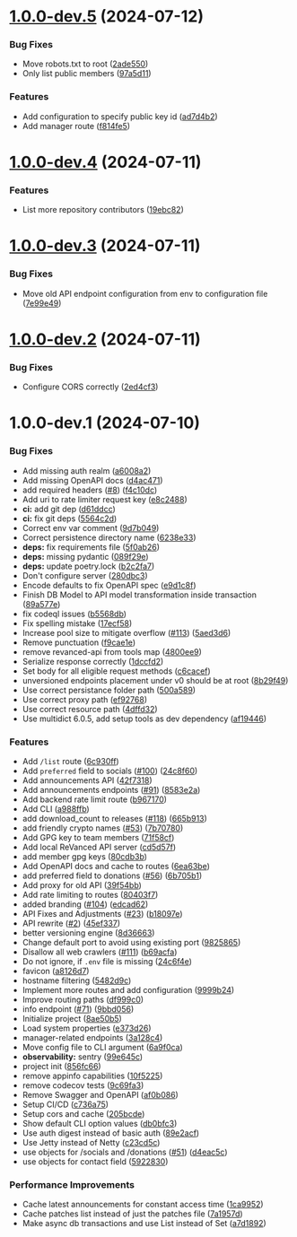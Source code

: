 # [1.0.0-dev.5](https://github.com/ReVanced/revanced-api/compare/v1.0.0-dev.4...v1.0.0-dev.5) (2024-07-12)


### Bug Fixes

* Move robots.txt to root ([2ade550](https://github.com/ReVanced/revanced-api/commit/2ade550d58c0e4b53fa7417bef0064f4f476aed8))
* Only list public members ([97a5d11](https://github.com/ReVanced/revanced-api/commit/97a5d119ec415f9c25fbc50cb240603047defc73))


### Features

* Add configuration to specify public key id ([ad7d4b2](https://github.com/ReVanced/revanced-api/commit/ad7d4b226f71fd965421dc2f2a51825c8e8b3036))
* Add manager route ([f814fe5](https://github.com/ReVanced/revanced-api/commit/f814fe5825eb8b864f2b0cba53ff721eba577eb4))

# [1.0.0-dev.4](https://github.com/ReVanced/revanced-api/compare/v1.0.0-dev.3...v1.0.0-dev.4) (2024-07-11)


### Features

* List more repository contributors ([19ebc82](https://github.com/ReVanced/revanced-api/commit/19ebc827bfb54a597dd06f9d99bdc820ee9977ee))

# [1.0.0-dev.3](https://github.com/ReVanced/revanced-api/compare/v1.0.0-dev.2...v1.0.0-dev.3) (2024-07-11)


### Bug Fixes

* Move old API endpoint configuration from env to configuration file ([7e99e49](https://github.com/ReVanced/revanced-api/commit/7e99e49af202c4ec0a0d7e61dd0182dd2097e867))

# [1.0.0-dev.2](https://github.com/ReVanced/revanced-api/compare/v1.0.0-dev.1...v1.0.0-dev.2) (2024-07-11)


### Bug Fixes

* Configure CORS correctly ([2ed4cf3](https://github.com/ReVanced/revanced-api/commit/2ed4cf3b40caeb6181d068d411344e6732000f22))

# 1.0.0-dev.1 (2024-07-10)


### Bug Fixes

* Add missing auth realm ([a6008a2](https://github.com/ReVanced/revanced-api/commit/a6008a2fb6d01fb577dcf357a1d698b6c1068b31))
* Add missing OpenAPI docs ([d4ac471](https://github.com/ReVanced/revanced-api/commit/d4ac47194e51b3e708516150d1690a72830ab809))
* add required headers ([#8](https://github.com/ReVanced/revanced-api/issues/8)) ([f4c10dc](https://github.com/ReVanced/revanced-api/commit/f4c10dc064c4ac0fb6b8e612d680e4f6bda2b0c7))
* Add uri to rate limiter request key ([e8c2488](https://github.com/ReVanced/revanced-api/commit/e8c2488bc61793345c4b8171e520fb0127b34643))
* **ci:** add git dep ([d61ddcc](https://github.com/ReVanced/revanced-api/commit/d61ddcc8ac76d78b7a79c09bbfba812f652aa4cf))
* **ci:** fix git deps ([5564c2d](https://github.com/ReVanced/revanced-api/commit/5564c2da0946d67abab0f95e43fe6e6b108f5ec7))
* Correct env var comment ([9d7b049](https://github.com/ReVanced/revanced-api/commit/9d7b0493498bbf594928fc61181beadf6f59643b))
* Correct persistence directory name ([6238e33](https://github.com/ReVanced/revanced-api/commit/6238e33c42216885d5e9e8075bfc46eaf2a990ed))
* **deps:** fix requirements file ([5f0ab26](https://github.com/ReVanced/revanced-api/commit/5f0ab26cedef27cc95eec58ea4dce00904b53289))
* **deps:** missing pydantic ([089f29e](https://github.com/ReVanced/revanced-api/commit/089f29e95fc6b87f90885eb31b8e3460857224a8))
* **deps:** update poetry.lock ([b2c2fa7](https://github.com/ReVanced/revanced-api/commit/b2c2fa7136f6305703ba11d0bd5a87c0d563eaf3))
* Don't configure server ([280dbc3](https://github.com/ReVanced/revanced-api/commit/280dbc30f607483adad0bde6ab1b016d5da047ba))
* Encode defaults to fix OpenAPI spec ([e9d1c8f](https://github.com/ReVanced/revanced-api/commit/e9d1c8fae0bc46e761056197658c4bb045784104))
* Finish DB Model to API model transformation inside transaction ([89a577e](https://github.com/ReVanced/revanced-api/commit/89a577e91abbfcd2865e770088661eac4aeb4dd7))
* fix codeql issues ([b5568db](https://github.com/ReVanced/revanced-api/commit/b5568db79fa0620d06d6945b42a66744b6340bc5))
* Fix spelling mistake ([17ecf58](https://github.com/ReVanced/revanced-api/commit/17ecf58e550d13dd93ab69e1cf522366aeb3da3f))
* Increase pool size to mitigate overflow ([#113](https://github.com/ReVanced/revanced-api/issues/113)) ([5aed3d6](https://github.com/ReVanced/revanced-api/commit/5aed3d6ce6efcaf04b3cfa8f344623413518c9b1))
* Remove punctuation ([f9cae1e](https://github.com/ReVanced/revanced-api/commit/f9cae1ea56c93aded25159f6b0814bf84d192192))
* remove revanced-api from tools map ([4800ee9](https://github.com/ReVanced/revanced-api/commit/4800ee96a82c0a9fc1905c6960cd560b55304944))
* Serialize response correctly ([1dccfd2](https://github.com/ReVanced/revanced-api/commit/1dccfd2deff3c5de6a6cf2156cac8516b40bdd22))
* Set body for all eligible request methods ([c6cacef](https://github.com/ReVanced/revanced-api/commit/c6cacef907a5039ed029e1e26204aaba8e698aaa))
* unversioned endpoints placement under v0 should be at root ([8b29f49](https://github.com/ReVanced/revanced-api/commit/8b29f49805d4a651bdd26aa4958a3639760a2f4b))
* Use correct persistance folder path ([500a589](https://github.com/ReVanced/revanced-api/commit/500a5896e34f6a9600dcec2834b3d340161bb90a))
* Use correct proxy path ([ef92768](https://github.com/ReVanced/revanced-api/commit/ef927688a377c16fe37b578ea870207871c30056))
* Use correct resource path ([4dffd32](https://github.com/ReVanced/revanced-api/commit/4dffd32c99a5a3deafe21bc9e9960795ff93ff1d))
* Use multidict 6.0.5, add setup tools as dev dependency ([af19446](https://github.com/ReVanced/revanced-api/commit/af19446a67445e96624dfdb9f1fa6b4de77545c8))


### Features

* Add `/list` route ([6c930ff](https://github.com/ReVanced/revanced-api/commit/6c930fff9a99f9ee23edd3d661694d2074f53b23))
* Add `preferred` field to socials ([#100](https://github.com/ReVanced/revanced-api/issues/100)) ([24c8f60](https://github.com/ReVanced/revanced-api/commit/24c8f60a707ebec9465d9fdcd234b1c949a11a60))
* Add announcements API ([42f7318](https://github.com/ReVanced/revanced-api/commit/42f731854d0b91070bd7b075054d67d3d9e1d1b4))
* Add announcements endpoints ([#91](https://github.com/ReVanced/revanced-api/issues/91)) ([8583e2a](https://github.com/ReVanced/revanced-api/commit/8583e2a2bbdd62c4c10eb2af607f0bf6b686331c))
* Add backend rate limit route ([b967170](https://github.com/ReVanced/revanced-api/commit/b9671703be9f0842c00c38caa0953a177dc74491))
* Add CLI ([a988ffb](https://github.com/ReVanced/revanced-api/commit/a988ffbd2303a79ee18be7263ef6cd45c7bc4daf))
* add download_count to releases ([#118](https://github.com/ReVanced/revanced-api/issues/118)) ([665b913](https://github.com/ReVanced/revanced-api/commit/665b913c04edd8e55e7ba89839c5c39f8dfa42ac))
* add friendly crypto names ([#53](https://github.com/ReVanced/revanced-api/issues/53)) ([7b70780](https://github.com/ReVanced/revanced-api/commit/7b707807cc307c1a64abbb09983fb70d5b095698))
* Add GPG key to team members ([71f58cf](https://github.com/ReVanced/revanced-api/commit/71f58cf352e06b8504e00582e0c68aec55c4688b))
* Add local ReVanced API server ([cd5d57f](https://github.com/ReVanced/revanced-api/commit/cd5d57f8f87125df361e23715eda6e755203d727))
* add member gpg keys ([80cdb3b](https://github.com/ReVanced/revanced-api/commit/80cdb3be6ad2264977bf84269b09546a744576f5))
* Add OpenAPI docs and cache to routes ([6ea63be](https://github.com/ReVanced/revanced-api/commit/6ea63be490e7786c6486ee78c1fa38f302e8b81c))
* add preferred field to donations ([#56](https://github.com/ReVanced/revanced-api/issues/56)) ([6b705b1](https://github.com/ReVanced/revanced-api/commit/6b705b10545d5e6d2c9424275fbbd996bc45089f))
* Add proxy for old API ([39f54bb](https://github.com/ReVanced/revanced-api/commit/39f54bbb32512a6df255bbec6821f7f7acf91340))
* Add rate limiting to routes ([80403f7](https://github.com/ReVanced/revanced-api/commit/80403f7130cd48e68e802ee3111760256e49c77d))
* added branding ([#104](https://github.com/ReVanced/revanced-api/issues/104)) ([edcad62](https://github.com/ReVanced/revanced-api/commit/edcad620f29ee7e522bbc3a29db607f9823d9ce9))
* API Fixes and Adjustments ([#23](https://github.com/ReVanced/revanced-api/issues/23)) ([b18097e](https://github.com/ReVanced/revanced-api/commit/b18097e030c82e97f3880fd0788b562645f6e002))
* API rewrite ([#2](https://github.com/ReVanced/revanced-api/issues/2)) ([45ef337](https://github.com/ReVanced/revanced-api/commit/45ef33741c7a8fbd0144fda04370fe361a1d7c0c))
* better versioning engine ([8d36663](https://github.com/ReVanced/revanced-api/commit/8d36663610164d8198c18e5080184c1357f29254))
* Change default port to avoid using existing port ([9825865](https://github.com/ReVanced/revanced-api/commit/9825865bbc7505fc3e808d21a46a151151796591))
* Disallow all web crawlers ([#111](https://github.com/ReVanced/revanced-api/issues/111)) ([b69acfa](https://github.com/ReVanced/revanced-api/commit/b69acfa8d7f5385735f933a761239be6afd07384))
* Do not ignore, if `.env` file is missing ([24c6f4e](https://github.com/ReVanced/revanced-api/commit/24c6f4e4354b4e6da0e4a4e7f0ee0a7a5e3c90ed))
* favicon ([a8126d7](https://github.com/ReVanced/revanced-api/commit/a8126d785f8f828a746f7f1ce2fe20d1a605e8f8))
* hostname filtering ([5482d9c](https://github.com/ReVanced/revanced-api/commit/5482d9c44245bae75007935db6ec02fb553bfa2d))
* Implement more routes and add configuration ([9999b24](https://github.com/ReVanced/revanced-api/commit/9999b242ad05dcea9e6b021e3ed4eeead4567805))
* Improve routing paths ([df999c0](https://github.com/ReVanced/revanced-api/commit/df999c00c4c1f8645cc67ae19b732f0af9d71823))
* info endpoint ([#71](https://github.com/ReVanced/revanced-api/issues/71)) ([9bbd056](https://github.com/ReVanced/revanced-api/commit/9bbd056c1bc6a30059a8ed0a47823c228531e4c0))
* Initialize project ([8ae50b5](https://github.com/ReVanced/revanced-api/commit/8ae50b543eb78f2173c66acc2e9b676a7026f80a))
* Load system properties ([e373d26](https://github.com/ReVanced/revanced-api/commit/e373d269982428357bd04b659d9d17110cf0d5d2))
* manager-related endpoints ([3a128c4](https://github.com/ReVanced/revanced-api/commit/3a128c4661b161dc9961837056a3b64b84824162))
* Move config file to CLI argument ([6a9f0ca](https://github.com/ReVanced/revanced-api/commit/6a9f0cadac9e09bcf834ef708fab180038ebd4bd))
* **observability:** sentry ([99e645c](https://github.com/ReVanced/revanced-api/commit/99e645c5f5604b5b1c8cbab0bed22177fc01c695))
* project init ([856fc66](https://github.com/ReVanced/revanced-api/commit/856fc667170d21ae5aba996bcc356ca44412e10d))
* remove appinfo capabilities ([10f5225](https://github.com/ReVanced/revanced-api/commit/10f5225f514a03b2532ec430b5caace6c6049b92))
* remove codecov tests ([9c69fa3](https://github.com/ReVanced/revanced-api/commit/9c69fa3b924b2ecda5c52256c383d8619ec61ece))
* Remove Swagger and OpenAPI ([af0b086](https://github.com/ReVanced/revanced-api/commit/af0b0865f4c2f22975a836b72ff0b902ddac1ce9))
* Setup CI/CD ([c736a75](https://github.com/ReVanced/revanced-api/commit/c736a75d92d97124e1aca392f37049449a786c84))
* Setup cors and cache ([205bcde](https://github.com/ReVanced/revanced-api/commit/205bcde77aad90e0eb49fc25961399f1e37698bb))
* Show default CLI option values ([db0bfc3](https://github.com/ReVanced/revanced-api/commit/db0bfc3be5b8d86466fa7f1a01a72247b4e878aa))
* Use auth digest instead of basic auth ([89e2acf](https://github.com/ReVanced/revanced-api/commit/89e2acfebb5e14f71d9ce3d962c5531070b7600e))
* Use Jetty instead of Netty ([c23cd5c](https://github.com/ReVanced/revanced-api/commit/c23cd5cdad01fee52aecdb36b93a619886edfa4d))
* use objects for /socials and /donations ([#51](https://github.com/ReVanced/revanced-api/issues/51)) ([d4eac5c](https://github.com/ReVanced/revanced-api/commit/d4eac5c757106c4762cb3e95f9e4b3509132b39f))
* use objects for contact field ([5922830](https://github.com/ReVanced/revanced-api/commit/5922830e0bf1c0504d3205d2fa864c76d0f09c02))


### Performance Improvements

* Cache latest announcements for constant access time ([1ca9952](https://github.com/ReVanced/revanced-api/commit/1ca9952de81feeae1333872a7741119d6d8e7814))
* Cache patches list instead of just the patches file ([7a1957d](https://github.com/ReVanced/revanced-api/commit/7a1957d013cfd0851dc0191b715e8f36c530d9d2))
* Make async db transactions and use List instead of Set ([a7d1892](https://github.com/ReVanced/revanced-api/commit/a7d1892343094ddb2762ca346759771e6a274081))
